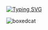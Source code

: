 [![Typing SVG](https://readme-typing-svg.demolab.com?font=Fira+Code&pause=1000&size=35&color=953DF7&width=635&lines=Hi+there+%F0%9F%91%8B%2C+I'm+Angus+Sun+)](https://git.io/typing-svg)

![boxedcat](https://i.pinimg.com/originals/a4/7b/0b/a47b0b819f3b04c3ea9b7af0580ed165.gif)
